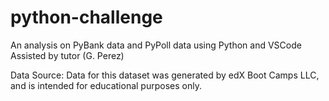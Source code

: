# python-challenge
An analysis on PyBank data and PyPoll data using Python and VSCode
Assisted by tutor (G. Perez)

Data Source:
Data for this dataset was generated by edX Boot Camps LLC, and is intended for educational purposes only.

